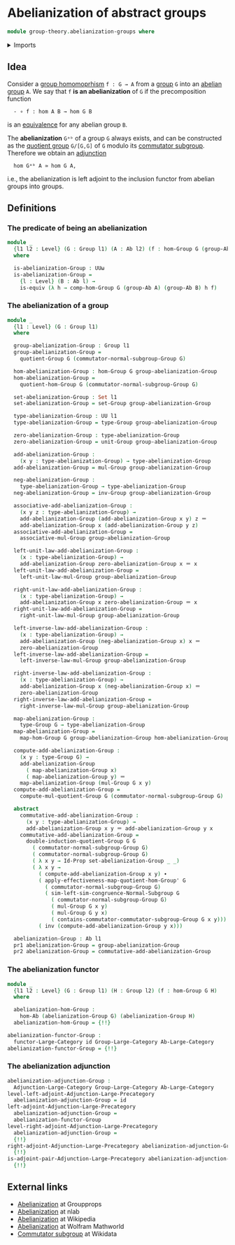 # Abelianization of abstract groups

```agda
module group-theory.abelianization-groups where
```

<details><summary>Imports</summary>

```agda
open import category-theory.adjunctions-large-categories
open import category-theory.adjunctions-large-precategories
open import category-theory.functors-large-categories

open import foundation.dependent-pair-types
open import foundation.equivalences
open import foundation.function-types
open import foundation.identity-types
open import foundation.set-quotients
open import foundation.sets
open import foundation.universe-levels

open import group-theory.abelian-groups
open import group-theory.category-of-abelian-groups
open import group-theory.category-of-groups
open import group-theory.commutator-subgroups
open import group-theory.groups
open import group-theory.homomorphisms-abelian-groups
open import group-theory.homomorphisms-groups
open import group-theory.normal-subgroups
open import group-theory.quotient-groups
```

</details>

## Idea

Consider a [group homomoprhism](group-theory.homomorphisms-groups.md)
`f : G → A` from a [group](group-theory.groups.md) `G` into an
[abelian group](group-theory.abelian-groups.md) `A`. We say that `f` **is an
abelianization** of `G` if the precomposition function

```text
  - ∘ f : hom A B → hom G B
```

is an [equivalence](foundation-core.equivalences.md) for any abelian group `B`.

The **abelianization** `Gᵃᵇ` of a group `G` always exists, and can be
constructed as the [quotient group](group-theory.quotient-groups.md) `G/[G,G]`
of `G` modulo its [commutator subgroup](group-theory.commutator-subgroups.md).
Therefore we obtain an
[adjunction](category-theory.adjunctions-large-categories.md)

```text
  hom Gᵃᵇ A ≃ hom G A,
```

i.e., the abelianization is left adjoint to the inclusion functor from abelian
groups into groups.

## Definitions

### The predicate of being an abelianization

```agda
module _
  {l1 l2 : Level} (G : Group l1) (A : Ab l2) (f : hom-Group G (group-Ab A))
  where

  is-abelianization-Group : UUω
  is-abelianization-Group =
    {l : Level} (B : Ab l) →
    is-equiv (λ h → comp-hom-Group G (group-Ab A) (group-Ab B) h f)
```

### The abelianization of a group

```agda
module _
  {l1 : Level} (G : Group l1)
  where

  group-abelianization-Group : Group l1
  group-abelianization-Group =
    quotient-Group G (commutator-normal-subgroup-Group G)

  hom-abelianization-Group : hom-Group G group-abelianization-Group
  hom-abelianization-Group =
    quotient-hom-Group G (commutator-normal-subgroup-Group G)

  set-abelianization-Group : Set l1
  set-abelianization-Group = set-Group group-abelianization-Group

  type-abelianization-Group : UU l1
  type-abelianization-Group = type-Group group-abelianization-Group

  zero-abelianization-Group : type-abelianization-Group
  zero-abelianization-Group = unit-Group group-abelianization-Group

  add-abelianization-Group :
    (x y : type-abelianization-Group) → type-abelianization-Group
  add-abelianization-Group = mul-Group group-abelianization-Group

  neg-abelianization-Group :
    type-abelianization-Group → type-abelianization-Group
  neg-abelianization-Group = inv-Group group-abelianization-Group

  associative-add-abelianization-Group :
    (x y z : type-abelianization-Group) →
    add-abelianization-Group (add-abelianization-Group x y) z ＝
    add-abelianization-Group x (add-abelianization-Group y z)
  associative-add-abelianization-Group =
    associative-mul-Group group-abelianization-Group

  left-unit-law-add-abelianization-Group :
    (x : type-abelianization-Group) →
    add-abelianization-Group zero-abelianization-Group x ＝ x
  left-unit-law-add-abelianization-Group =
    left-unit-law-mul-Group group-abelianization-Group

  right-unit-law-add-abelianization-Group :
    (x : type-abelianization-Group) →
    add-abelianization-Group x zero-abelianization-Group ＝ x
  right-unit-law-add-abelianization-Group =
    right-unit-law-mul-Group group-abelianization-Group

  left-inverse-law-add-abelianization-Group :
    (x : type-abelianization-Group) →
    add-abelianization-Group (neg-abelianization-Group x) x ＝
    zero-abelianization-Group
  left-inverse-law-add-abelianization-Group =
    left-inverse-law-mul-Group group-abelianization-Group

  right-inverse-law-add-abelianization-Group :
    (x : type-abelianization-Group) →
    add-abelianization-Group x (neg-abelianization-Group x) ＝
    zero-abelianization-Group
  right-inverse-law-add-abelianization-Group =
    right-inverse-law-mul-Group group-abelianization-Group

  map-abelianization-Group :
    type-Group G → type-abelianization-Group
  map-abelianization-Group =
    map-hom-Group G group-abelianization-Group hom-abelianization-Group

  compute-add-abelianization-Group :
    (x y : type-Group G) →
    add-abelianization-Group
      ( map-abelianization-Group x)
      ( map-abelianization-Group y) ＝
    map-abelianization-Group (mul-Group G x y)
  compute-add-abelianization-Group =
    compute-mul-quotient-Group G (commutator-normal-subgroup-Group G)

  abstract
    commutative-add-abelianization-Group :
      (x y : type-abelianization-Group) →
      add-abelianization-Group x y ＝ add-abelianization-Group y x
    commutative-add-abelianization-Group =
      double-induction-quotient-Group G G
        ( commutator-normal-subgroup-Group G)
        ( commutator-normal-subgroup-Group G)
        ( λ x y → Id-Prop set-abelianization-Group _ _)
        ( λ x y →
          ( compute-add-abelianization-Group x y) ∙
          ( apply-effectiveness-map-quotient-hom-Group' G
            ( commutator-normal-subgroup-Group G)
            ( sim-left-sim-congruence-Normal-Subgroup G
              ( commutator-normal-subgroup-Group G)
              ( mul-Group G x y)
              ( mul-Group G y x)
              ( contains-commutator-commutator-subgroup-Group G x y))) ∙
          ( inv (compute-add-abelianization-Group y x)))

  abelianization-Group : Ab l1
  pr1 abelianization-Group = group-abelianization-Group
  pr2 abelianization-Group = commutative-add-abelianization-Group
```

### The abelianization functor

```agda
module _
  {l1 l2 : Level} (G : Group l1) (H : Group l2) (f : hom-Group G H)
  where

  abelianization-hom-Group :
    hom-Ab (abelianization-Group G) (abelianization-Group H)
  abelianization-hom-Group = {!!}

abelianization-functor-Group :
  functor-Large-Category id Group-Large-Category Ab-Large-Category
abelianization-functor-Group = {!!}
```

### The abelianization adjunction

```agda
abelianization-adjunction-Group :
  Adjunction-Large-Category Group-Large-Category Ab-Large-Category
level-left-adjoint-Adjunction-Large-Precategory
  abelianization-adjunction-Group = id
left-adjoint-Adjunction-Large-Precategory
  abelianization-adjunction-Group =
  abelianization-functor-Group
level-right-adjoint-Adjunction-Large-Precategory
  abelianization-adjunction-Group =
  {!!}
right-adjoint-Adjunction-Large-Precategory abelianization-adjunction-Group =
  {!!}
is-adjoint-pair-Adjunction-Large-Precategory abelianization-adjunction-Group =
  {!!}
```

## External links

- [Abelianization](https://groupprops.subwiki.org/wiki/Abelianization) at
  Groupprops
- [Abelianization](https://ncatlab.org/nlab/show/abelianization) at nlab
- [Abelianization](https://en.wikipedia.org/wiki/Commutator_subgroup#Abelianization)
  at Wikipedia
- [Abelianization](https://mathworld.wolfram.com/Abelianization.html) at Wolfram
  Mathworld
- [Commutator subgroup](https://www.wikidata.org/entity/Q522216) at Wikidata

<content id="https://www.wikidata.org/entity/Q522216" />
